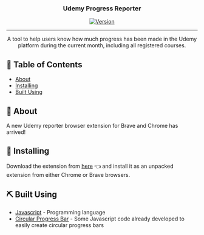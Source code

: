 <h3 align="center">Udemy Progress Reporter</h3>

<div align="center">

  [![Version](https://img.shields.io/badge/Version-v2.1.0-green)]()

</div>

---

<p align="center"> A tool to help users know how much progress has been made in the Udemy platform during the current month, including all registered courses.
    <br> 
</p>

## 📝 Table of Contents
- [About](#about)
- [Installing](#installing)
- [Built Using](#built_using)

## 🧐 About <a name = "about"></a>
A new Udemy reporter browser extension for Brave and Chrome has arrived!

## 🚀 Installing <a name = "installing"></a>
Download the extension from <a href="https://github.com/eivr1990/udemy_reporter/releases/latest">here</a> 👈 and install it as an unpacked extension from either Chrome or Brave browsers.

## ⛏️ Built Using <a name = "built_using"></a>
- [Javascript](https://www.javascript.com/) - Programming language
- [Circular Progress Bar](https://github.com/tomik23/circular-progress-bar) - Some Javascript code already developed to easily create circular progress bars